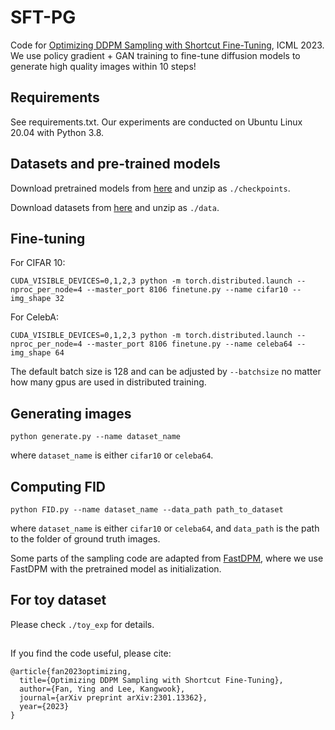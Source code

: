 # SFT-PG

Code for [Optimizing DDPM Sampling with Shortcut Fine-Tuning](https://arxiv.org/abs/2301.13362), ICML 2023. We use policy gradient + GAN training to fine-tune diffusion models to generate high quality images within 10 steps!

## Requirements
See requirements.txt. Our experiments are conducted on Ubuntu Linux 20.04 with Python 3.8.

## Datasets and pre-trained models
Download pretrained models from [here](https://drive.google.com/file/d/1EuoxEVJwRhHWfYV4bhZWjVPyW6cS90Y-/view?usp=sharing) and unzip as `./checkpoints`.

Download datasets from [here](https://drive.google.com/file/d/1fq0yQZS-jCcuYeMBXu-YXKmVL7QByYMb/view?usp=sharing) and unzip as `./data`.

## Fine-tuning
For CIFAR 10:
```
CUDA_VISIBLE_DEVICES=0,1,2,3 python -m torch.distributed.launch --nproc_per_node=4 --master_port 8106 finetune.py --name cifar10 --img_shape 32
```

For CelebA:
```
CUDA_VISIBLE_DEVICES=0,1,2,3 python -m torch.distributed.launch --nproc_per_node=4 --master_port 8106 finetune.py --name celeba64 --img_shape 64
```

The default batch size is 128 and can be adjusted by `--batchsize` no matter how many gpus are used in distributed training.

## Generating images

```
python generate.py --name dataset_name
```
where `dataset_name` is either `cifar10` or `celeba64`.
## Computing FID

```
python FID.py --name dataset_name --data_path path_to_dataset
```
where `dataset_name` is either `cifar10` or `celeba64`, and `data_path` is the path to the folder of ground truth images.

Some parts of the sampling code are adapted from [FastDPM](https://github.com/FengNiMa/FastDPM_pytorch), where we use FastDPM with the pretrained model as initialization. 

## For toy dataset
Please check `./toy_exp` for details.


##
If you find the code useful, please cite:
```
@article{fan2023optimizing,
  title={Optimizing DDPM Sampling with Shortcut Fine-Tuning},
  author={Fan, Ying and Lee, Kangwook},
  journal={arXiv preprint arXiv:2301.13362},
  year={2023}
}
```
